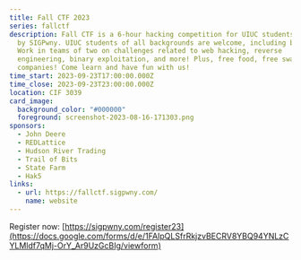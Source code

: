 ```yaml
---
title: Fall CTF 2023
series: fallctf
description: Fall CTF is a 6-hour hacking competition for UIUC students hosted
  by SIGPwny. UIUC students of all backgrounds are welcome, including beginners!
  Work in teams of two on challenges related to web hacking, reverse
  engineering, binary exploitation, and more! Plus, free food, free swag, and
  companies! Come learn and have fun with us!
time_start: 2023-09-23T17:00:00.000Z
time_close: 2023-09-23T23:00:00.000Z
location: CIF 3039
card_image:
  background_color: "#000000"
  foreground: screenshot-2023-08-16-171303.png
sponsors:
  - John Deere
  - REDLattice
  - Hudson River Trading
  - Trail of Bits
  - State Farm
  - Hak5
links:
  - url: https://fallctf.sigpwny.com/
    name: website
---
```

Register now: [https://sigpwny.com/register23](https://docs.google.com/forms/d/e/1FAIpQLSfrRkjzvBECRV8YBQ94YNLzCYLMldf7qMj-OrY_Ar9UzGcBIg/viewform)
